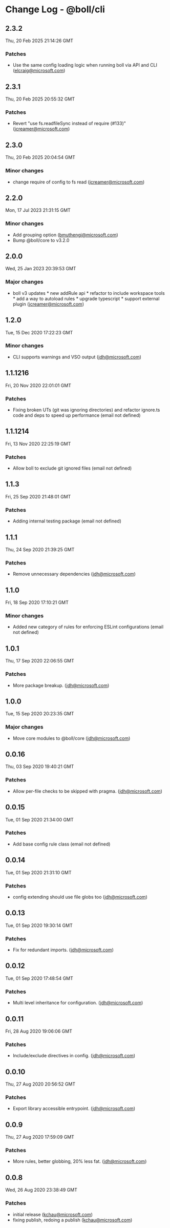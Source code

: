 # Change Log - @boll/cli

<!-- This log was last generated on Thu, 20 Feb 2025 21:14:26 GMT and should not be manually modified. -->

<!-- Start content -->

## 2.3.2

Thu, 20 Feb 2025 21:14:26 GMT

### Patches

- Use the same config loading logic when running boll via API and CLI (elcraig@microsoft.com)

## 2.3.1

Thu, 20 Feb 2025 20:55:32 GMT

### Patches

- Revert "use fs.readfileSync instead of require  (#133)" (jcreamer@microsoft.com)

## 2.3.0

Thu, 20 Feb 2025 20:04:54 GMT

### Minor changes

- change require of config to fs read (jcreamer@microsoft.com)

## 2.2.0

Mon, 17 Jul 2023 21:31:15 GMT

### Minor changes

- Add grouping option (bmuthengi@microsoft.com)
- Bump @boll/core to v3.2.0

## 2.0.0

Wed, 25 Jan 2023 20:39:53 GMT

### Major changes

- boll v3 updates * new addRule api * refactor to include workspace tools * add a way to autoload rules * upgrade typescript * support external plugin (jcreamer@microsoft.com)

## 1.2.0

Tue, 15 Dec 2020 17:22:23 GMT

### Minor changes

- CLI supports warnings and VSO output (jdh@microsoft.com)

## 1.1.1216

Fri, 20 Nov 2020 22:01:01 GMT

### Patches

- Fixing broken UTs (git was ignoring directories) and refactor ignore.ts code and deps to speed up performance (email not defined)

## 1.1.1214

Fri, 13 Nov 2020 22:25:19 GMT

### Patches

- Allow boll to exclude git ignored files (email not defined)

## 1.1.3

Fri, 25 Sep 2020 21:48:01 GMT

### Patches

- Adding internal testing package (email not defined)

## 1.1.1

Thu, 24 Sep 2020 21:39:25 GMT

### Patches

- Remove unnecessary dependencies (jdh@microsoft.com)

## 1.1.0

Fri, 18 Sep 2020 17:10:21 GMT

### Minor changes

- Added new category of rules for enforcing ESLint configurations (email not defined)

## 1.0.1

Thu, 17 Sep 2020 22:06:55 GMT

### Patches

- More package breakup. (jdh@microsoft.com)

## 1.0.0

Tue, 15 Sep 2020 20:23:35 GMT

### Major changes

- Move core modules to @boll/core (jdh@microsoft.com)

## 0.0.16

Thu, 03 Sep 2020 19:40:21 GMT

### Patches

- Allow per-file checks to be skipped with pragma. (jdh@microsoft.com)

## 0.0.15

Tue, 01 Sep 2020 21:34:00 GMT

### Patches

- Add base config rule class (email not defined)

## 0.0.14

Tue, 01 Sep 2020 21:31:10 GMT

### Patches

- config extending should use file globs too (jdh@microsoft.com)

## 0.0.13

Tue, 01 Sep 2020 19:30:14 GMT

### Patches

- Fix for redundant imports. (jdh@microsoft.com)

## 0.0.12

Tue, 01 Sep 2020 17:48:54 GMT

### Patches

- Multi level inheritance for configuration. (jdh@microsoft.com)

## 0.0.11

Fri, 28 Aug 2020 19:06:06 GMT

### Patches

- Include/exclude directives in config. (jdh@microsoft.com)

## 0.0.10

Thu, 27 Aug 2020 20:56:52 GMT

### Patches

- Export library accessible entrypoint. (jdh@microsoft.com)

## 0.0.9

Thu, 27 Aug 2020 17:59:09 GMT

### Patches

- More rules, better globbing, 20% less fat. (jdh@microsoft.com)

## 0.0.8

Wed, 26 Aug 2020 23:38:49 GMT

### Patches

- initial release (kchau@microsoft.com)
- fixing publish, redoing a publish (kchau@microsoft.com)
